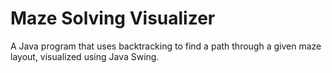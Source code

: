 <h1>Maze Solving Visualizer</h1>
<p>A Java program that uses backtracking to find a path through a given maze layout, visualized using Java Swing.</p>
